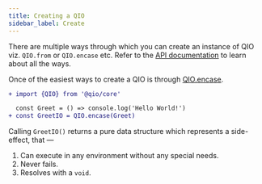 ```yaml
---
title: Creating a QIO
sidebar_label: Create
---
```


There are multiple ways through which you can create an instance of QIO viz. `QIO.from` or `QIO.encase` etc. Refer to the [API documentation] to learn about all the ways.

[api documentation]: https://tusharmath.com/qio/classes/qio.html

Once of the easiest ways to create a QIO is through [QIO.encase].

[qio.encase]: https://tusharmath.com/qio/classes/qio.html#encase

```patch
+ import {QIO} from '@qio/core'

  const Greet = () => console.log('Hello World!')
+ const GreetIO = QIO.encase(Greet)
```

Calling `GreetIO()` returns a pure data structure which represents a side-effect, that —

1. Can execute in any environment without any special needs.
2. Never fails.
3. Resolves with a `void`.
